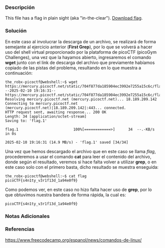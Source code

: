 ### Descripción
This file has a flag in plain sight (aka "in-the-clear"). [Download flag](https://mercury.picoctf.net/static/704f877da185904ec3992e7255a15c6c/flag).
### Solución
En este caso al involucrar la descarga de un archivo, se realizará de forma semejante al ejercicio anterior (**First Grep**), por lo que se volverá a hacer uso del shell virtual proporcionado por la plataforma de picoCTF (picoGym Challenges), una vez que la hayamos abierto, ingresaremos el comando **wget** junto con el link de descarga del archivo que previamente habíamos copiado de las pistas del problema, resultando en lo que muestra a continuación:

```shell
the_robx-picoctf@webshell:~$ wget https://mercury.picoctf.net/static/704f877da185904ec3992e7255a15c6c/flag
--2025-02-10 19:16:31--  https://mercury.picoctf.net/static/704f877da185904ec3992e7255a15c6c/flag
Resolving mercury.picoctf.net (mercury.picoctf.net)... 18.189.209.142
Connecting to mercury.picoctf.net (mercury.picoctf.net)|18.189.209.142|:443... connected.
HTTP request sent, awaiting response... 200 OK
Length: 34 [application/octet-stream]
Saving to: 'flag.1'

flag.1                         100%[============>]      34  --.-KB/s    in 0s 

2025-02-10 19:16:31 (14.9 MB/s) - 'flag.1' saved [34/34]
```

Una vez que hemos descargado el archivo que en este caso se llama *flag*, procederemos a usar el comando **cat** para leer el contenido del archivo, donde según el resultado, veremos si hace falta volver a utilizar **grep**, o en este caso solo con el primero basta, dicho resultado se muestra enseguida:

```shell
the_robx-picoctf@webshell:~$ cat flag
picoCTF{s4n1ty_v3r1f13d_1a94e0f9}
```

Como podemos ver, en este caso no hizo falta hacer uso de **grep**, por lo que obtuvimos nuestra bandera de forma rápida, la cual es:

```
picoCTF{s4n1ty_v3r1f13d_1a94e0f9}
```
### Notas Adicionales

### Referencias
https://www.freecodecamp.org/espanol/news/comandos-de-linux/
